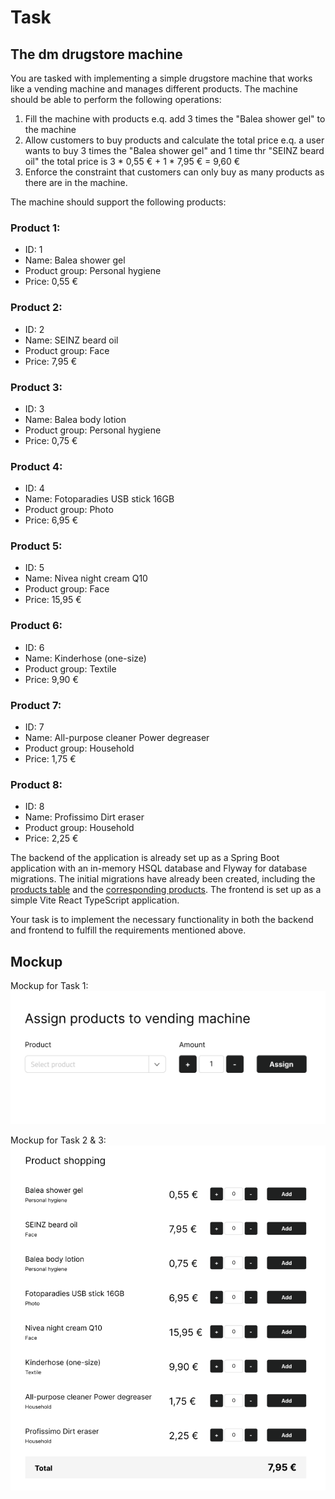 # Task

## The dm drugstore machine

You are tasked with implementing a simple drugstore machine that works like a vending machine and manages different products. The machine should be able to perform the following operations:

1. Fill the machine with products e.q. add 3 times the "Balea shower gel" to the machine
2. Allow customers to buy products and calculate the total price e.q. a user wants to buy 3 times the "Balea shower gel" and 1 time thr "SEINZ beard oil" the total price is 3 * 0,55 € + 1 * 7,95 € = 9,60 €
3. Enforce the constraint that customers can only buy as many products as there are in the machine. 

The machine should support the following products:

### Product 1:

* ID: 1
* Name: Balea shower gel
* Product group: Personal hygiene
* Price: 0,55 €

### Product 2:

* ID: 2
* Name: SEINZ beard oil
* Product group: Face
* Price: 7,95 €

### Product 3:

* ID: 3
* Name: Balea body lotion
* Product group: Personal hygiene
* Price: 0,75 €

### Product 4:

* ID: 4
* Name: Fotoparadies USB stick 16GB
* Product group: Photo
* Price: 6,95 €

### Product 5:

* ID: 5
* Name: Nivea night cream Q10
* Product group: Face
* Price: 15,95 €

### Product 6:

* ID: 6
* Name: Kinderhose (one-size)
* Product group: Textile
* Price: 9,90 €

### Product 7:

* ID: 7
* Name: All-purpose cleaner Power degreaser
* Product group: Household
* Price: 1,75 €

### Product 8:

* ID: 8
* Name: Profissimo Dirt eraser
* Product group: Household
* Price: 2,25 €

The backend of the application is already set up as a Spring Boot application with an in-memory HSQL database and Flyway for database migrations.
The initial migrations have already been created, including the [products table](./backend/src/main/resources/db/migration/V1__Initial.sql) and the [corresponding products](./backend/src/main/resources/db/migration/V2__Products.sql).
The frontend is set up as a simple Vite React TypeScript application.

Your task is to implement the necessary functionality in both the backend and frontend to fulfill the requirements mentioned above.
## Mockup
Mockup for Task 1: 
![Mockup for Task 1](./images/Mockup_Task_1.png)

Mockup for Task 2 & 3:
![Mockup for Task 2 & 3](./images/Mockup_Task_2+3.png)
